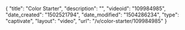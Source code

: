 {
    "title": "Color Starter",
    "description": "",
    "videoid": "109984985",
    "date_created": "1502521794",
    "date_modified": "1504286234",
    "type": "captivate",
    "layout": "video",
    "url": "\/v\/color-starter\/109984985"
}